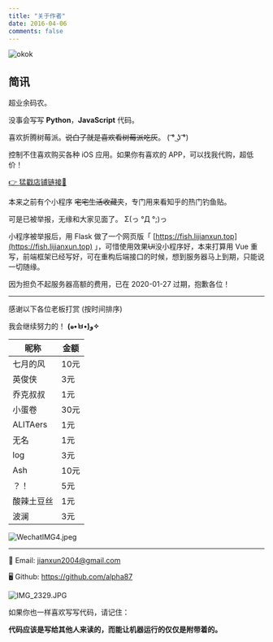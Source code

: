 ```yaml
---
title: "关于作者"
date: 2016-04-06
comments: false
---
```


![okok](https://i.loli.net/2020/01/27/Jph7edZWwCS5fjT.jpg " ")

## 简讯

超业余码农。

没事会写写 **Python**，**JavaScript** 代码。

喜欢折腾树莓派。~~说白了就是喜欢看树莓派吃灰~~。 ( ͡° ͜ʖ ͡°)

控制不住喜欢购买各种 iOS 应用。如果你有喜欢的 APP，可以找我代购，超低价！

[👉 猛戳店铺链接🔗](https://weidian.com/?userid=254994888)

本来之前有个小程序 ~~宅宅生活收藏夹~~，专门用来看知乎的热门钓鱼贴。

可是已被举报，无缘和大家见面了。 Σ(っ °Д °;)っ

小程序被举报后，用 Flask 做了一个网页版「 [https://fish.lijianxun.top](https://fish.lijianxun.top) 」，可惜使用效果~~UI~~没小程序好，本来打算用 Vue 重写，前端框架已经写好，可在重构后端接口的时候，想到服务器马上到期，只能说一切随缘。

因为担负不起服务器高额的费用，已在 2020-01-27 过期，抱歉各位！

------

感谢以下各位老板打赏 (按时间排序)

我会继续努力的！ **(๑•̀ㅂ•́)و✧**

|昵称|金额|
|-|-|
|七月的风|10元|
|英俊侠|3元|
|乔克叔叔|1元|
|小蛋卷|30元|
|ALITAers|1元|
|无名|1元|
|log|3元|
|Ash|10元|
|？！|5元|
|酸辣土豆丝|1元|
|波澜|3元|

![WechatIMG4.jpeg](https://i.loli.net/2020/01/14/WrgkB9t3jp4aGmu.jpg " ")

------

📨 Email: jianxun2004@gmail.com

🖥 Github: https://github.com/alpha87

![IMG_2329.JPG](https://i.loli.net/2020/01/14/tOP8W3YBcElgf1s.jpg " ")

如果你也一样喜欢写写代码，请记住：

**代码应该是写给其他人来读的，而能让机器运行的仅仅是附带着的。**
